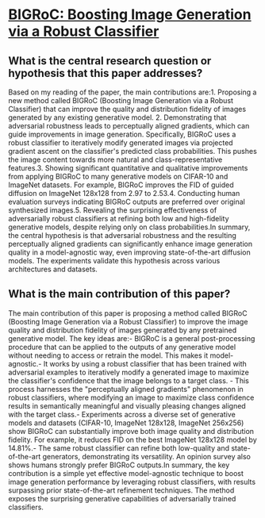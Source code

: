 # [BIGRoC: Boosting Image Generation via a Robust Classifier](https://arxiv.org/abs/2108.03702v4)

## What is the central research question or hypothesis that this paper addresses?

Based on my reading of the paper, the main contributions are:1. Proposing a new method called BIGRoC (Boosting Image Generation via a Robust Classifier) that can improve the quality and distribution fidelity of images generated by any existing generative model. 2. Demonstrating that adversarial robustness leads to perceptually aligned gradients, which can guide improvements in image generation. Specifically, BIGRoC uses a robust classifier to iteratively modify generated images via projected gradient ascent on the classifier's predicted class probabilities. This pushes the image content towards more natural and class-representative features.3. Showing significant quantitative and qualitative improvements from applying BIGRoC to many generative models on CIFAR-10 and ImageNet datasets. For example, BIGRoC improves the FID of guided diffusion on ImageNet 128x128 from 2.97 to 2.53.4. Conducting human evaluation surveys indicating BIGRoC outputs are preferred over original synthesized images.5. Revealing the surprising effectiveness of adversarially robust classifiers at refining both low and high-fidelity generative models, despite relying only on class probabilities.In summary, the central hypothesis is that adversarial robustness and the resulting perceptually aligned gradients can significantly enhance image generation quality in a model-agnostic way, even improving state-of-the-art diffusion models. The experiments validate this hypothesis across various architectures and datasets.


## What is the main contribution of this paper?

The main contribution of this paper is proposing a method called BIGRoC (Boosting Image Generation via a Robust Classifier) to improve the image quality and distribution fidelity of images generated by any pretrained generative model. The key ideas are:- BIGRoC is a general post-processing procedure that can be applied to the outputs of any generative model without needing to access or retrain the model. This makes it model-agnostic.- It works by using a robust classifier that has been trained with adversarial examples to iteratively modify a generated image to maximize the classifier's confidence that the image belongs to a target class. - This process harnesses the "perceptually aligned gradients" phenomenon in robust classifiers, where modifying an image to maximize class confidence results in semantically meaningful and visually pleasing changes aligned with the target class.- Experiments across a diverse set of generative models and datasets (CIFAR-10, ImageNet 128x128, ImageNet 256x256) show BIGRoC can substantially improve both image quality and distribution fidelity. For example, it reduces FID on the best ImageNet 128x128 model by 14.81%.- The same robust classifier can refine both low-quality and state-of-the-art generators, demonstrating its versatility. An opinion survey also shows humans strongly prefer BIGRoC outputs.In summary, the key contribution is a simple yet effective model-agnostic technique to boost image generation performance by leveraging robust classifiers, with results surpassing prior state-of-the-art refinement techniques. The method exposes the surprising generative capabilities of adversarially trained classifiers.
